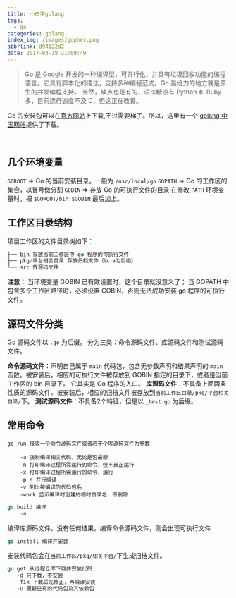 ```yaml
---
title: 小白学golang
tags:
  - go
categories: golang
index_img: /images/gopher.png
abbrlink: d94122d2
date: 2017-03-18 21:09:49
---
```

>Go 是 Google 开发的一种编译型，可并行化，并具有垃圾回收功能的编程语言。它具有脚本化的语法，支持多种编程范式。Go 最给力的地方就是原生的并发编程支持。
> 当然，缺点也是有的，语法糖没有 Python 和 Ruby 多，目前运行速度不及 C，但这正在改善。

<!--more---->

Go 的安装包可以在[官方网站](https://golang.org/)上下载,不过需要梯子。所以，这里有一个 [golang 中国网站](http://www.golangtc.com/)提供了下载。

​
## 几个环境变量
`GOROOT` => Go 的当前安装目录，一般为 `/usr/local/go`
`GOPATH` => Go 的工作区的集合，以冒号做分割
`GOBIN` => 存放 Go 的可执行文件的目录
在修改 `PATH` 环境变量时，把 `$GOROOT/bin:$GOBIN` 最后加上。


## 工作区目录结构

项目工作区的文件目录树如下：

```go
├── bin 存放当前工作区中 go 程序的可执行文件
├── pkg/平台相关目录 存放归档文件（以.a为后缀）
└── src 放源码文件
```
**注意：**
当环境变量 GOBIN 已有效设置时，这个目录就没意义了；
当 GOPATH 中包含多个工作区路径时，必须设置 GOBIN，否则无法成功安装 go 程序的可执行文件。

## 源码文件分类

Go 源码文件以 `.go` 为后缀。
分为三类：命令源码文件、库源码文件和测试源码文件。

**命令源码文件**：声明自己属于 `main` 代码包，包含无参数声明和结果声明的 `main` 函数。被安装后，相应的可执行文件被存放到 GOBIN 指定的目录下，或者是当前工作区的 bin 目录下。
它其实是 Go 程序的入口。
**库源码文件**：不具备上面两条性质的源码文件。被安装后，相应的归档文件被存放到`当前工作区目录/pkg/平台相关目录/`下。
**测试源码文件**：不具备2个特征，但是以 `_test.go` 为后缀。

## 常用命令
```
go run 接收一个命令源码文件或者若干个库源码文件为参数

    -a 强制编译相关代码，无论是否最新
    -n 打印编译过程所需运行的命令，但不真正运行
    -x 打印编译过程所需运行的命令，运行
    -p n 并行编译
    -v 列出被编译的代码包名
    -work 显示编译时创建的临时目录名，不删除
```
```go
go build 编译
    -a
```
编译库源码文件，没有任何结果，编译命令源码文件，则会出现可执行文件

```go
go install 编译并安装
```
安装代码包会在`当前工作区/pkg/相关平台/`下生成归档文件。

```go
go get 从远程仓库下载并安装代码
   -d 只下载，不安装
   -fix 下载后先修正，再编译安装
   -u 更新已有的代码包及其依赖包
```
